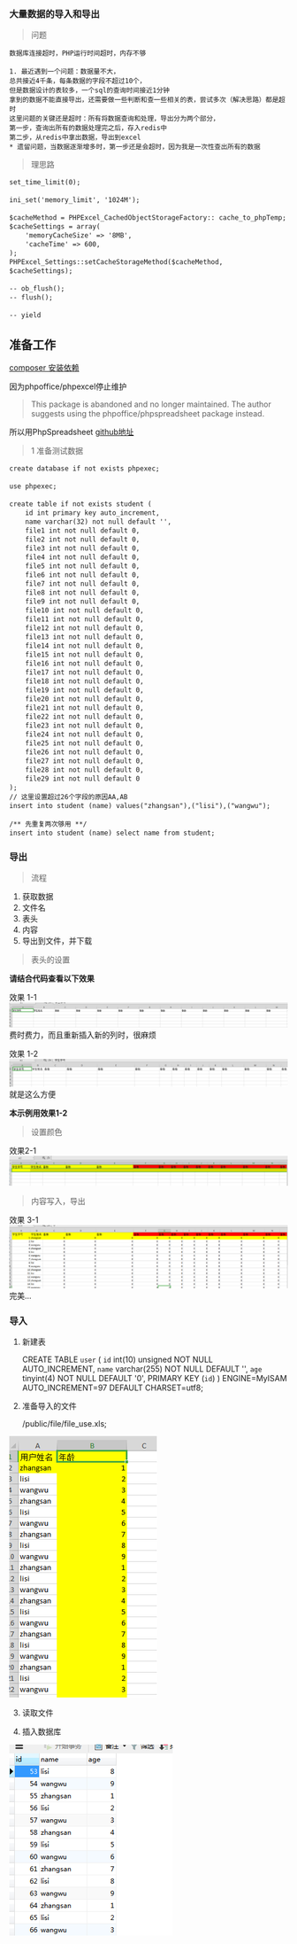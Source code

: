 ### 大量数据的导入和导出

> 问题

    
    数据库连接超时，PHP运行时间超时，内存不够
    
    1. 最近遇到一个问题：数据量不大，
    总共接近4千条，每条数据的字段不超过10个，
    但是数据设计的表较多，一个sql的查询时间接近1分钟
    拿到的数据不能直接导出，还需要做一些判断和查一些相关的表，尝试多次（解决思路）都是超时
    这里问题的关键还是超时：所有将数据查询和处理，导出分为两个部分，
    第一步，查询出所有的数据处理完之后，存入redis中
    第二步，从redis中拿出数据，导出到excel
    * 遗留问题，当数据逐渐增多时，第一步还是会超时，因为我是一次性查出所有的数据
    
    
    
> 理思路


    set_time_limit(0);
    
    ini_set('memory_limit', '1024M');
    
    $cacheMethod = PHPExcel_CachedObjectStorageFactory:: cache_to_phpTemp;
    $cacheSettings = array(
        'memoryCacheSize' => '8MB',
        'cacheTime' => 600,
    );
    PHPExcel_Settings::setCacheStorageMethod($cacheMethod, $cacheSettings);
    
    -- ob_flush();
    -- flush();

    -- yield
    

## 准备工作

[composer 安装依赖](https://packagist.org/packages/phpoffice/phpspreadsheet)

因为phpoffice/phpexcel停止维护
> This package is abandoned and no longer maintained. The author suggests using the phpoffice/phpspreadsheet package instead.

所以用PhpSpreadsheet
[github地址](https://github.com/PHPOffice/PhpSpreadsheet)

> 1 准备测试数据

    create database if not exists phpexec;

    use phpexec;

    create table if not exists student (
        id int primary key auto_increment,
        name varchar(32) not null default '',
        file1 int not null default 0,
        file2 int not null default 0,
        file3 int not null default 0,
        file4 int not null default 0,
        file5 int not null default 0,
        file6 int not null default 0,
        file7 int not null default 0,
        file8 int not null default 0,
        file9 int not null default 0,
        file10 int not null default 0,
        file11 int not null default 0,
        file12 int not null default 0,
        file13 int not null default 0,
        file14 int not null default 0,
        file15 int not null default 0,
        file16 int not null default 0,
        file17 int not null default 0,
        file18 int not null default 0,
        file19 int not null default 0,
        file20 int not null default 0,
        file21 int not null default 0,
        file22 int not null default 0,
        file23 int not null default 0,
        file24 int not null default 0,
        file25 int not null default 0,
        file26 int not null default 0,
        file27 int not null default 0,
        file28 int not null default 0,
        file29 int not null default 0
    );
    // 这里设置超过26个字段的原因AA,AB
    insert into student (name) values("zhangsan"),("lisi"),("wangwu");
    
    /** 先重复两次够用 **/
    insert into student (name) select name from student; 
    
    
### 导出

> 流程

1. 获取数据
2. 文件名
3. 表头
4. 内容
5. 导出到文件，并下载

> 表头的设置

**请结合代码查看以下效果**

效果 1-1
![image](../../public/static/image/demo_phpexcel/header01.png)
费时费力，而且重新插入新的列时，很麻烦

效果 1-2
![image](../../public/static/image/demo_phpexcel/header02.png)
就是这么方便

**本示例用效果1-2**

> 设置颜色 

效果2-1 
![image](../../public/static/image/demo_phpexcel/color.png)

> 内容写入，导出

效果 3-1
![image](../../public/static/image/demo_phpexcel/end.png)
完美...


### 导入    

1. 新建表


    CREATE TABLE `user` (
      `id` int(10) unsigned NOT NULL AUTO_INCREMENT,
      `name` varchar(255) NOT NULL DEFAULT '',
      `age` tinyint(4) NOT NULL DEFAULT '0',
      PRIMARY KEY (`id`)
    ) ENGINE=MyISAM AUTO_INCREMENT=97 DEFAULT CHARSET=utf8;


2. 准备导入的文件

    /public/file/file_use.xls;

![image](../../public/static/image/demo_phpexcel/user.png)
    
3. 读取文件


4. 插入数据库

![image](../../public/static/image/demo_phpexcel/user_table.png)
    